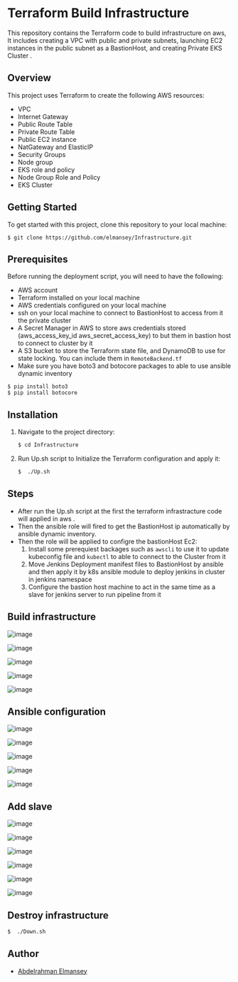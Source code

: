 # Terraform Build Infrastructure 

This repository contains the Terraform code to build infrastructure on aws, It includes creating a VPC with public and private subnets, launching EC2 instances in the public subnet as a BastionHost, and creating Private EKS Cluster .


## Overview

This project uses Terraform to create the following AWS resources:

- VPC
- Internet Gateway
- Public Route Table
- Private Route Table
- Public EC2 instance
- NatGateway and ElasticIP 
- Security Groups 
- Node group
- EKS role and policy 
- Node Group Role and Policy 
- EKS Cluster

## Getting Started

To get started with this project, clone this repository to your local machine:

```
$ git clone https://github.com/elmansey/Infrastructure.git
```

## Prerequisites

Before running the deployment script, you will need to have the following:

- AWS account
- Terraform installed on your local machine
- AWS credentials configured on your local machine
- ssh on your local machine to connect to BastionHost to access from it the private cluster
- A Secret Manager in AWS to store aws credentials stored                                   (aws_access_key_id aws_secret_access_key) to but them in bastion host to connect to cluster by it 
- A S3 bucket to store the Terraform state file, and DynamoDB to use for state locking. You can include them in `RemoteBackend.tf`
- Make sure you have boto3 and botocore packages to able to use ansible dynamic inventory 
```
$ pip install boto3 
$ pip install botocore 
```
## Installation

1. Navigate to the project directory:

    ```bash
    $ cd Infrastructure 
    ```

2. Run Up.sh script to Initialize the Terraform configuration and apply it:

    ```bash
    $  ./Up.sh
    ```

## Steps 

- After run the Up.sh script at the first the terraform infrastracture code will applied in aws .
- Then the ansible role will fired to get the BastionHost ip automatically by ansible dynamic inventory. 
- Then the role will be applied to configre the bastionHost Ec2:
  1. Install some prerequiest backages such as `awscli` to use it to update kubeconfig file and `kubectl` to able to connect to the Cluster from it
  2. Move Jenkins Deployment manifest files to BastionHost by ansible and then apply it by k8s ansible module to deploy jenkins in cluster in jenkins namespace 
  3. Configure the bastion host machine to act in the same time as a slave for jenkins server to run pipeline from it 

## Build infrastructure
![image](https://github.com/elmansey/Infrastructure/assets/89076648/9590f163-1b07-406f-8f8f-0d61b84b2736)

![image](https://github.com/elmansey/Infrastructure/assets/89076648/a61bf375-ef96-474c-a30d-172a435ad6f1)

![image](https://github.com/elmansey/Infrastructure/assets/89076648/ae8cee4b-48bf-4ec9-b987-1a1f99762c63)

![image](https://github.com/elmansey/Infrastructure/assets/89076648/6f778b65-90c5-4195-acf4-36bc98f22035)

![image](https://github.com/elmansey/Infrastructure/assets/89076648/f459d335-539a-4436-99d3-3167288c29d3)



## Ansible configuration
![image](https://github.com/elmansey/Infrastructure/assets/89076648/9e9a9c71-0cf0-44d9-8b72-e70edc95a254)

![image](https://github.com/elmansey/Infrastructure/assets/89076648/b73a638a-68d4-443a-8f03-45d210aa705e)

![image](https://github.com/elmansey/Infrastructure/assets/89076648/e810d238-c891-4fca-a5c2-77c1e343f39e)

![image](https://github.com/elmansey/Infrastructure/assets/89076648/0cdf2290-3589-40d2-b1b0-7a50d6e24a3b)
<!-- 
![image](https://github.com/elmansey/Infrastructure/assets/89076648/8c505858-c114-4149-ae48-766ac5e41b62)

![image](https://github.com/elmansey/Infrastructure/assets/89076648/4b8bdd21-91a9-41e7-b578-38c814167c88)

![image](https://github.com/elmansey/Infrastructure/assets/89076648/e4847f40-e204-41c1-a59e-446ddb812c08)

![image](https://github.com/elmansey/Infrastructure/assets/89076648/e15d41de-81be-4379-ba76-0f479211f414)

![image](https://github.com/elmansey/Infrastructure/assets/89076648/24864dfa-e986-4bd9-a59f-0e38b462c5c1)

![image](https://github.com/elmansey/Infrastructure/assets/89076648/c03f9c30-2116-44fa-8fe3-9b09d4313496)

![image](https://github.com/elmansey/Infrastructure/assets/89076648/f51d46e8-763d-41a1-85f4-2d41abceca89)

![image](https://github.com/elmansey/Infrastructure/assets/89076648/95ade48e-3f65-4b2b-98fb-aa610e5ddb1c)

![image](https://github.com/elmansey/Infrastructure/assets/89076648/c23ca297-7d48-4647-b45c-7c7ea0165ca4)

![image](https://github.com/elmansey/Infrastructure/assets/89076648/f975319c-6f7c-406c-826c-c4f3f0800874) -->


![image](https://github.com/elmansey/Infrastructure/assets/89076648/e1625455-ace9-4ca5-aa08-9c05d0735e87)



## Add slave
![image](https://github.com/elmansey/Infrastructure/assets/89076648/dd17c3b7-42ff-43f8-bb50-7c73a684b270)

![image](https://github.com/elmansey/Infrastructure/assets/89076648/bdba982b-03b3-4e69-b6c8-0e917c4c3cc7)

![image](https://github.com/elmansey/Infrastructure/assets/89076648/d5440759-5efe-43d2-a272-bfbf626d4964)

![image](https://github.com/elmansey/Infrastructure/assets/89076648/e9a38861-9b80-4097-985d-b9007f7473cd)

![image](https://github.com/elmansey/Infrastructure/assets/89076648/e8532b03-93b2-4471-ba52-bfcda4329260)

![image](https://github.com/elmansey/Infrastructure/assets/89076648/7081e7b3-8f68-4dfb-97c2-2941603e26b8)


## Destroy infrastructure

```bash
$  ./Down.sh
```

## Author

- [Abdelrahman Elmansey ](https://www.linkedin.com/in/abdelrahman-elmansey/)